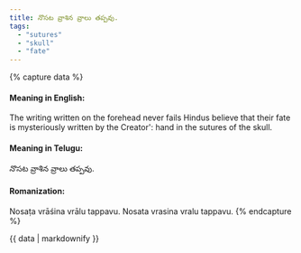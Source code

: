 ```yaml
---
title: నొసట వ్రాశిన వ్రాలు తప్పవు.
tags:
  - "sutures"
  - "skull"
  - "fate"
---
```


{% capture data %}
#### Meaning in English:
The writing written on the forehead never fails
Hindus believe that their fate is mysteriously written by the Creator': hand in the sutures of the skull.

#### Meaning in Telugu:
నొసట వ్రాశిన వ్రాలు తప్పవు.

#### Romanization:
Nosaṭa vrāśina vrālu tappavu.
Nosata vrasina vralu tappavu.
{% endcapture %}

{{ data | markdownify }}


